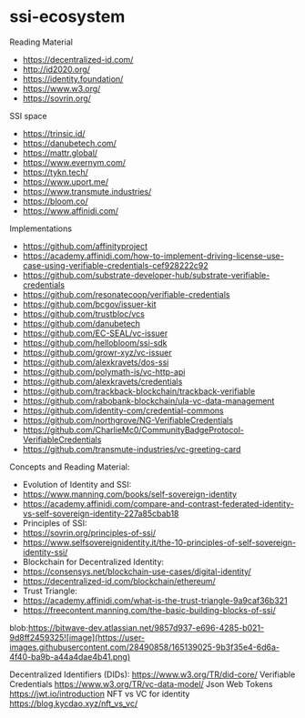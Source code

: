 # ssi-ecosystem

Reading Material
- https://decentralized-id.com/
- http://id2020.org/
- https://identity.foundation/
- https://www.w3.org/
- https://sovrin.org/

SSI space
- https://trinsic.id/
- https://danubetech.com/
- https://mattr.global/
- https://www.evernym.com/
- https://tykn.tech/
- https://www.uport.me/
- https://www.transmute.industries/
- https://bloom.co/
- https://www.affinidi.com/


Implementations
- https://github.com/affinityproject
- https://academy.affinidi.com/how-to-implement-driving-license-use-case-using-verifiable-credentials-cef928222c92
- https://github.com/substrate-developer-hub/substrate-verifiable-credentials
- https://github.com/resonatecoop/verifiable-credentials
- https://github.com/bcgov/issuer-kit
- https://github.com/trustbloc/vcs
- https://github.com/danubetech
- https://github.com/EC-SEAL/vc-issuer
- https://github.com/hellobloom/ssi-sdk
- https://github.com/growr-xyz/vc-issuer
- https://github.com/alexkravets/dos-ssi
- https://github.com/polymath-is/vc-http-api
- https://github.com/alexkravets/credentials
- https://github.com/trackback-blockchain/trackback-verifiable
- https://github.com/rabobank-blockchain/ula-vc-data-management
- https://github.com/identity-com/credential-commons
- https://github.com/northgrove/NG-VerifiableCredentials
- https://github.com/CharlieMc0/CommunityBadgeProtocol-VerifiableCredentials
- https://github.com/transmute-industries/vc-greeting-card



Concepts and Reading Material:
- Evolution of Identity and SSI:
 - https://www.manning.com/books/self-sovereign-identity
 - https://academy.affinidi.com/compare-and-contrast-federated-identity-vs-self-sovereign-identity-227a85cbab18   
- Principles of SSI:
 - https://sovrin.org/principles-of-ssi/
 - https://www.selfsovereignidentity.it/the-10-principles-of-self-sovereign-identity-ssi/
- Blockchain for Decentralized Identity: 
 - https://consensys.net/blockchain-use-cases/digital-identity/
 - https://decentralized-id.com/blockchain/ethereum/
- Trust Triangle: 
 - https://academy.affinidi.com/what-is-the-trust-triangle-9a9caf36b321 
 - https://freecontent.manning.com/the-basic-building-blocks-of-ssi/


blob:https://bitwave-dev.atlassian.net/9857d937-e696-4285-b021-9d8ff2459325![image](https://user-images.githubusercontent.com/28490858/165139025-9b3f35e4-6d6a-4f40-ba9b-a44a4dae4b41.png)



Decentralized Identifiers (DIDs): 
https://www.w3.org/TR/did-core/
Verifiable Credentials
https://www.w3.org/TR/vc-data-model/
Json Web Tokens
https://jwt.io/introduction
NFT vs VC for identity
https://blog.kycdao.xyz/nft_vs_vc/
 
 
